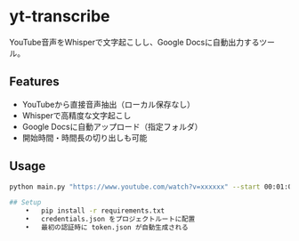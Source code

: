 # yt-transcribe

YouTube音声をWhisperで文字起こしし、Google Docsに自動出力するツール。

## Features
- YouTubeから直接音声抽出（ローカル保存なし）
- Whisperで高精度な文字起こし
- Google Docsに自動アップロード（指定フォルダ）
- 開始時間・時間長の切り出しも可能

## Usage
```bash
python main.py "https://www.youtube.com/watch?v=xxxxxx" --start 00:01:00 --duration 00:00:30

## Setup
	•	pip install -r requirements.txt
	•	credentials.json をプロジェクトルートに配置
	•	最初の認証時に token.json が自動生成される
